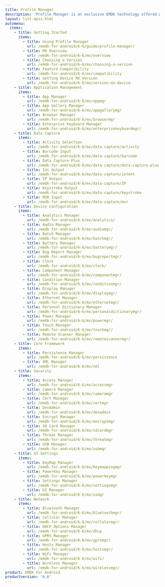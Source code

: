 ```yaml
---
title: Profile Manager
description: 'Profile Manager is an exclusive EMDK technology offered within your IDE, providing a GUI based development tool. This allows you to write fewer lines of code resulting in reduced development time, effort and errors.'
layout: list-apis.html
automenu:
  items:
    - title: Getting Started
      items:
        - title: Using Profile Manager
          url: /emdk-for-android/6-6/guide/profile-manager/
        - title: MX Overview
          url: /emdk-for-android/6-6/mx/overview
        - title: Choosing a Version
          url: /emdk-for-android/6-6/mx/choosing-a-version
        - title: Feature Compatibility
          url: /emdk-for-android/6-6/mx/compatibility
        - title: Getting Device MX Version
          url: /emdk-for-android/6-6/mx/version-on-device
    - title: Application Management
      items:
        - title: App Manager
          url: /emdk-for-android/6-6/mx/appmgr
        - title: App Gallery Manager
          url: /emdk-for-android/6-6/mx/appgallerymgr
        - title: Browser Manager
          url: /emdk-for-android/6-6/mx/browsermgr
        - title: Enterprise Keyboard Manager
          url: /emdk-for-android/6-6/mx/enterprisekeyboardmgr/
    - title: Data Capture
      items:
        - title: Activity Selection
          url: /emdk-for-android/6-6/mx/data-capture/activity
        - title: Barcode Input
          url: /emdk-for-android/6-6/mx/data-capture/barcode
        - title: Data Capture Plus
          url: /emdk-for-android/6-6/mx/data-capture/data-capture-plus
        - title: Int Output
          url: /emdk-for-android/6-6/mx/data-capture/intent
        - title: IP Output
          url: /emdk-for-android/6-6/mx/data-capture/IP
        - title: Keystroke Output
          url: /emdk-for-android/6-6/mx/data-capture/keystroke
        - title: MSR Input
          url: /emdk-for-android/6-6/mx/data-capture/msr
    - title: Device Configuration
      items:
        - title: Analytics Manager
          url: /emdk-for-android/6-6/mx/analytics/
        - title: Audio Manager
          url: /emdk-for-android/6-6/mx/audiomgr/
        - title: Batch Manager
          url: /emdk-for-android/6-6/mx/batchmgr/
        - title: Battery Manager
          url: /emdk-for-android/6-6/mx/batterymgr/
        - title: Bug Report Manager
          url: /emdk-for-android/6-6/mx/bugreportmgr/
        - title: Clock
          url: /emdk-for-android/6-6/mx/clock/
        - title: Component Manager
          url: /emdk-for-android/6-6/mx/componentmgr/
        - title: Condition Manager
          url: /emdk-for-android/6-6/mx/conditionmgr/
        - title: Display Manager
          url: /emdk-for-android/6-6/mx/displaymgr/
        - title: Ethernet Manager
          url: /emdk-for-android/6-6/mx/ethernetmgr/
        - title: Personal Dictionary Manager
          url: /emdk-for-android/6-6/mx/personaldictionarymgr/
        - title: Power Manager
          url: /emdk-for-android/6-6/mx/powermgr/
        - title: Touch Manager
          url: /emdk-for-android/6-6/mx/touchmgr/
        - title: Remote Scanner Manager
          url: /emdk-for-android/6-6/mx/remotescannermgr/
    - title: Core Framework
      items:
        - title: Persistence Manager
          url: /emdk-for-android/6-6/mx/persistence
        - title: XML Manager
          url: /emdk-for-android/6-6/mx/xml
    - title: Security
      items:
        - title: Access Manager
          url: /emdk-for-android/6-6/mx/accessmgr
        - title: Camera Manager
          url: /emdk-for-android/6-6/mx/cameramgr
        - title: Cert Manager
          url: /emdk-for-android/6-6/mx/certmgr
        - title: DevAdmin
          url: /emdk-for-android/6-6/mx/devadmin
        - title: Encrypt Manager
          url: /emdk-for-android/6-6/mx/encryptmgr
        - title: SD Card Manager
          url: /emdk-for-android/6-6/mx/sdcardmgr
        - title: Threat Manager
          url: /emdk-for-android/6-6/mx/threatmgr
        - title: USB Manager
          url: /emdk-for-android/6-6/mx/usbmgr
    - title: UI Settings
      items:
        - title: KeyMap Manager
          url: /emdk-for-android/6-6/mx/keymappingmgr
        - title: PowerKey Manager
          url: /emdk-for-android/6-6/mx/powerkeymgr
        - title: Settings Manager
          url: /emdk-for-android/6-6/mx/settingsmgr
        - title: UI Manager
          url: /emdk-for-android/6-6/mx/uimgr
    - title: Network
      items:
        - title: Bluetooth Manager
          url: /emdk-for-android/6-6/mx/bluetoothmgr/
        - title: Cellular Manager
          url: /emdk-for-android/6-6/mx/cellularmgr/
        - title: DHCP Options Manager
          url: /emdk-for-android/6-6/mx/dhcp
        - title: GPRS Manager
          url: /emdk-for-android/6-6/mx/gprsmgr/
        - title: Hosts Manager
          url: /emdk-for-android/6-6/mx/hostsmgr/
        - title: WiFi Manager
          url: /emdk-for-android/6-6/mx/wifi/
        - title: Wireless Manager
          url: /emdk-for-android/6-6/mx/wirelessmgr/
product: EMDK For Android
productversion: '6.6'
---
```



















